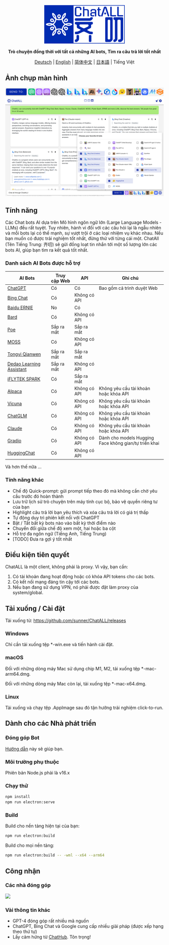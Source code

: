 <div align="center">
  <img src="src/assets/logo-cover.png" width=256></img>
  <p><strong>Trò chuyện đồng thời với tất cả những AI bots, Tìm ra câu trả lời tốt nhất </strong></p>

[Deutsch](README_DE-DE.md) | [English](README.md) | [简体中文](README_ZH-CN.md) | [日本語](README_JA-JP.md) | Tiếng Việt

</div>

## Ảnh chụp màn hình

![Screenshot](screenshots/screenshot-2.png?raw=true)
![Screenshot](screenshots/screenshot-1.png?raw=true)

## Tính năng 

Các Chat bots AI dựa trên Mô hình ngôn ngữ lớn (Large Language Models - LLMs) đều rất tuyệt. Tuy nhiên, hành vi đối với các câu hỏi lại là ngẫu nhiên và mỗi bots lại có thế mạnh, sự vượt trội ở các loại nhiệm vụ khác nhau. Nếu bạn muốn có được trải nghiệm tốt nhất, đừng thử với từng cái một. ChatAll (Tên Tiếng Trung: 齐叨) sẽ gửi đồng loạt tin nhắn tới một số lượng lớn các bots AI, giúp bạn tìm ra kết quả tốt nhất.

### Danh sách AI Bots được hỗ trợ

| AI Bots                                                      | Truy cập Web  | API         | Ghi chú                                       |
| ------------------------------------------------------------ | ----------- | ----------- | ------------------------------------------- |
| [ChatGPT](https://chat.openai.com)                           | Có         | Có         | Bao gồm cả trình duyệt Web                       |
| [Bing Chat](https://www.bing.com/new)                        | Có         | Không có API      |                                             |
| [Baidu ERNIE](https://yiyan.baidu.com/)                      | No          | Có         |                                             |
| [Bard](https://bard.google.com/)                             | Có         | Không có API      |                                             |
| [Poe](https://poe.com/)                                      | Sắp ra mắt | Sắp ra mắt |                                             |
| [MOSS](https://moss.fastnlp.top/)                            | Có         | Không có API      |                                             |
| [Tongyi Qianwen](http://tongyi.aliyun.com/)                  | Sắp ra mắt | Sắp ra mắt |                                             |
| [Dedao Learning Assistant](https://ai.dedao.cn/)             | Sắp ra mắt | Không có API      |                                             |
| [iFLYTEK SPARK](http://xinghuo.xfyun.cn/)                    | Có         | Sắp ra mắt |                                             |
| [Alpaca](https://crfm.stanford.edu/2023/03/13/alpaca.html)   | Có         | Không có API      | Không yêu cầu tài khoản hoặc khóa API                |
| [Vicuna](https://lmsys.org/blog/2023-03-30-vicuna/)          | Có         | Không có API      | Không yêu cầu tài khoản hoặc khóa API                |
| [ChatGLM](https://chatglm.cn/blog)                           | Có         | Không có API      | Không yêu cầu tài khoản hoặc khóa API                |
| [Claude](https://www.anthropic.com/index/introducing-claude) | Có         | Không có API      | Không yêu cầu tài khoản hoặc khóa API                |
| [Gradio](https://gradio.app/)                                | Có         | Không có API      | Dành cho models Hugging Face không gian/tự triển khai |
| [HuggingChat](https://huggingface.co/chat/)                  | Có         | Không có API      |                                             |

Và hơn thế nữa ...

### Tính năng khác

- Chế độ Quick-prompt: gửi prompt tiếp theo đó mà không cần chờ yêu cầu trước đó hoàn thành
- Lưu trữ lịch sử trò chuyện trên máy tính cục bộ, bảo vệ quyền riêng tư của bạn
- Highlight câu trả lời bạn yêu thích và xóa câu trả lời có giá trị thấp
- Tự động duy trì phiên kết nối với ChatGPT
- Bật / Tắt bất kỳ bots nào vào bất kỳ thời điểm nào
- Chuyển đổi giữa chế độ xem một, hai hoặc ba cột
- Hỗ trợ đa ngôn ngữ (Tiếng Anh, Tiếng Trung)
- [TODO] Đưa ra gợi ý tốt nhất

## Điều kiện tiên quyết

ChatALL là một client, không phải là proxy. Vì vậy, bạn cần:

1. Có tài khoản đang hoạt động hoặc có khóa API tokens cho các bots.
2. Có kết nối mạng đáng tin cậy tới các bots.
3. Nếu bạn đang sử dụng VPN, nó phải được đặt làm proxy của system/global.

## Tải xuống / Cài đặt

Tải xuống từ: https://github.com/sunner/ChatALL/releases

### Windows

Chỉ cần tải xuống tệp \*-win.exe và tiến hành cài đặt.

### macOS

Đối với những dòng máy Mac sử dụng chip M1, M2, tải xuống tệp \*-mac-arm64.dmg.

Đối với những dòng máy Mac còn lại, tải xuống tệp \*-mac-x64.dmg.

### Linux

Tải xuống và chạy tệp .AppImage sau đó tận hưởng trải nghiệm click-to-run.

## Dành cho các Nhà phát triển

### Đóng góp Bot

[Hướng dẫn](https://github.com/sunner/ChatALL/wiki/%E5%A6%82%E4%BD%95%E6%B7%BB%E5%8A%A0%E4%B8%80%E4%B8%AA%E6%96%B0%E7%9A%84-AI-%E5%AF%B9%E8%AF%9D%E6%9C%BA%E5%99%A8%E4%BA%BA) này sẽ giúp bạn.

### Môi trường phụ thuộc

Phiên bản Node.js phải là v16.x

### Chạy thử

```bash
npm install
npm run electron:serve
```

### Build

Build cho nền tảng hiện tại của bạn:

```bash
npm run electron:build
```

Build cho mọi nền tảng:

```bash
npm run electron:build -- -wml --x64 --arm64
```

## Công nhận

### Các nhà đóng góp

<a href="https://github.com/sunner/ChatALL/graphs/contributors">
  <img src="https://contrib.rocks/image?repo=sunner/ChatALL" />
</a>

### Vài thông tin khác



- GPT-4 đóng góp rất nhiều mã nguồn
- ChatGPT, Bing Chat và Google cung cấp nhiều giải pháp (được xếp hạng theo thứ tự)
- Lấy cảm hứng từ [ChatHub](https://github.com/chathub-dev/chathub). Tôn trọng!